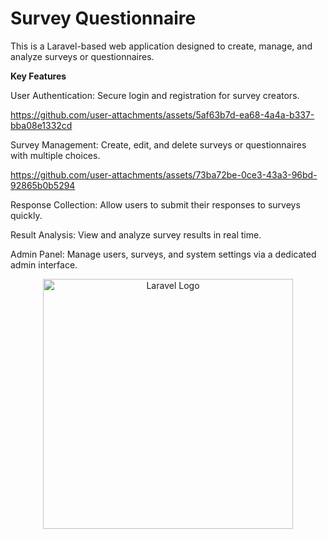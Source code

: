 # **Survey Questionnaire**

This is a Laravel-based web application designed to create, manage, and analyze surveys or questionnaires.

**Key Features**

User Authentication: Secure login and registration for survey creators.

https://github.com/user-attachments/assets/5af63b7d-ea68-4a4a-b337-bba08e1332cd

Survey Management: Create, edit, and delete surveys or questionnaires with multiple choices.

https://github.com/user-attachments/assets/73ba72be-0ce3-43a3-96bd-92865b0b5294

Response Collection: Allow users to submit their responses to surveys quickly.

Result Analysis: View and analyze survey results in real time.

Admin Panel: Manage users, surveys, and system settings via a dedicated admin interface.

<p align="center"><a href="https://laravel.com" target="_blank"><img src="https://raw.githubusercontent.com/laravel/art/master/logo-lockup/5%20SVG/2%20CMYK/1%20Full%20Color/laravel-logolockup-cmyk-red.svg" width="400" alt="Laravel Logo"></a></p>

